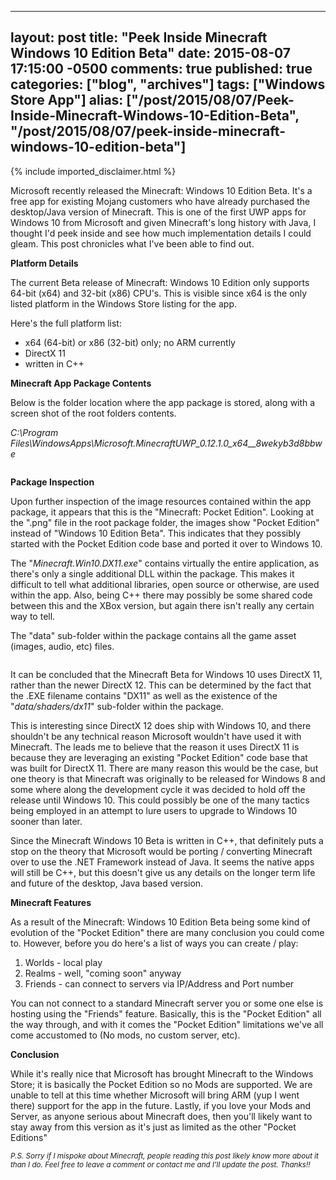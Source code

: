   ---
  layout: post
  title: "Peek Inside Minecraft Windows 10 Edition Beta"
  date: 2015-08-07 17:15:00 -0500
  comments: true
  published: true
  categories: ["blog", "archives"]
  tags: ["Windows Store App"]
  alias: ["/post/2015/08/07/Peek-Inside-Minecraft-Windows-10-Edition-Beta", "/post/2015/08/07/peek-inside-minecraft-windows-10-edition-beta"]
  ---
<!-- more -->
{% include imported_disclaimer.html %}
<p><img style="float: right;" src="/image.axd?picture=%2f2015%2f08%2fWin10MinecraftBeta001_300x168.png" alt="" />Microsoft recently released the Minecraft: Windows 10 Edition Beta. It's a free app for existing Mojang customers who have already purchased the desktop/Java version of Minecraft. This is one of the first UWP apps for Windows 10 from Microsoft and given Minecraft's long history with Java, I thought I'd peek inside and see how much implementation details I could gleam. This post chronicles what I've been able to find out.</p>
<p><strong>Platform Details</strong></p>
<p>The current Beta release of Minecraft: Windows 10 Edition only supports 64-bit (x64) and 32-bit (x86) CPU's. This is visible since x64 is the only listed platform in the Windows Store listing for the app.</p>
<p>Here's the full platform list:</p>
<ul>
<li>x64 (64-bit) or x86 (32-bit) only; no ARM currently</li>
<li>DirectX 11</li>
<li>written in C++</li>
</ul>
<p><strong>Minecraft App Package Contents</strong></p>
<p>Below is the folder location where the app package is stored, along with a screen shot of the root folders contents.</p>
<p><em>C:\Program Files\WindowsApps\Microsoft.MinecraftUWP_0.12.1.0_x64__8wekyb3d8bbwe</em></p>
<p><img src="/image.axd?picture=%2f2015%2f08%2fWin10MinecraftBetaPackageFolder.png" alt="" /></p>
<p><strong>Package Inspection</strong></p>
<p><img style="float: right;" src="/image.axd?picture=%2f2015%2f08%2fMCSquare310x310Logo.scale-100.png" alt="" /></p>
<p>Upon further inspection of the image resources contained within the app package, it appears that this is the "Minecraft: Pocket Edition". Looking at the ".png" file in the root package folder, the images show "Pocket Edition" instead of "Windows 10 Edition Beta". This indicates that they possibly started with the Pocket Edition code base and ported it over to Windows 10.</p>
<p>The "<em>Minecraft.Win10.DX11.exe</em>" contains virtually the entire application, as there's only a single additional DLL within the package. This makes it difficult to tell what additional libraries, open source or otherwise, are used within the app. Also, being C++ there may possibly be some shared code between this and the XBox version, but again there isn't really any certain way to tell.</p>
<p>The "data" sub-folder within the package contains all the game asset (images, audio, etc) files.</p>
<p><img style="display: block; margin-left: auto; margin-right: auto;" src="/image.axd?picture=%2f2015%2f08%2fWin10MinecraftImageAssets.png" alt="" /></p>
<p>It can be concluded that the Minecraft Beta for Windows 10 uses DirectX 11, rather than the newer DirectX 12. This can be determined by the fact that the .EXE filename contains "DX11" as well as the existence of the "<em>data/shaders/dx11</em>" sub-folder within the package.</p>
<p>This is interesting since DirectX 12 does ship with Windows 10, and there shouldn't be any technical reason Microsoft wouldn't have used it with Minecraft. The leads me to believe that the reason it uses DirectX 11 is because they are leveraging an existing "Pocket Edition" code base that was built for DirectX 11. There are many reason this would be the case, but one theory is that Minecraft was originally to be released for Windows 8 and some where along the development cycle it was decided to hold off the release until Windows 10. This could possibly be one of the many tactics being employed in an attempt to lure users to upgrade to Windows 10 sooner than later.</p>
<p>Since the Minecraft Windows 10 Beta is written in C++, that definitely puts a stop on the theory that Microsoft would be porting / converting Minecraft over to use the .NET Framework instead of Java. It seems the native apps will still be C++, but this doesn't give us any details on the longer term life and future of the desktop, Java based version.</p>
<p><strong>Minecraft Features</strong></p>
<p>As a result of the Minecraft: Windows 10 Edition Beta being some kind of evolution of the "Pocket Edition" there are many conclusion you could come to. However, before you do here's a list of ways you can create / play:</p>
<ol>
<li>Worlds - local play</li>
<li>Realms - well, "coming soon" anyway</li>
<li>Friends - can connect to servers via IP/Address and Port number</li>
</ol>
<p>You can not connect to a standard Minecraft server you or some one else is hosting using the "Friends" feature. Basically, this is the "Pocket Edition" all the way through, and with it comes the "Pocket Edition" limitations we've all come accustomed to (No mods, no custom server, etc).</p>
<p><strong>Conclusion</strong></p>
<p>While it's really nice that Microsoft has brought Minecraft to the Windows Store; it is basically the Pocket Edition so no Mods are supported. We are unable to tell at this time whether Microsoft will bring ARM (yup I went there) support for the app in the future. Lastly, if you love your Mods and Server, as anyone serious about Minecraft does, then you'll likely want to stay away from this version as it's just as limited as the other "Pocket Editions"</p>
<p><sub><em>P.S. Sorry if I mispoke about Minecraft, people reading this post likely know more about it than I do. Feel free to leave a comment or contact me and I'll update the post. Thanks!!</em></sub></p>
